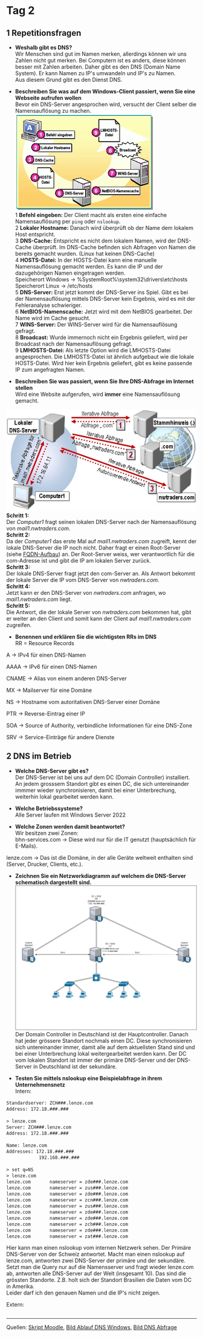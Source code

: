 # Tag 2

## 1 Repetitionsfragen

- **Weshalb gibt es DNS?**  
Wir Menschen sind gut im Namen merken, allerdings können wir uns Zahlen nicht gut merken. Bei Computern ist es anders, diese können besser mit Zahlen arbeiten. Daher gibt es den DNS (Domain Name System). Er kann Namen zu IP's umwandeln und IP's zu Namen.  
Aus diesem Grund gibt es den Dienst DNS.

- **Beschreiben Sie was auf dem Windows-Client passiert, wenn Sie eine Webseite aufrufen wollen**  
Bevor ein DNS-Server angesprochen wird, versucht der Client selber die Namensauflösung zu machen.  
![Bild Ablauf DNS Windows](../_img/dnsAblaufWindows.GIF)  
1 **Befehl eingeben:** Der Client macht als ersten eine einfache Namensauflösung per `ping` oder `nslookup`.  
2 **Lokaler Hostname:** Danach wird überprüft ob der Name dem lokalem Host entspricht.  
3 **DNS-Cache:** Entspricht es nicht dem lokalem Namen, wird der DNS-Cache überprüft. Im DNS-Cache befinden sich Abfragen von Namen die bereits gemacht wurden. (Linux hat keinen DNS-Cache)  
4 **HOSTS-Datei:** In der HOSTS-Datei kann eine manuelle Namensauflösung gemacht werden. Es kann die IP und der dazugehörigen Namen eingetragen werden.  
Speicherort Windows -> %SystemRoot%\system32\drivers\etc\hosts  
Speicherort Linux -> /etc/hosts  
5 **DNS-Server:** Erst jetzt kommt der DNS-Server ins Spiel. Gibt es bei der Namensauflösung mittels DNS-Server kein Ergebnis, wird es mit der Fehleranalyse schwieriger.  
6 **NetBIOS-Namenscache:** Jetzt wird mit dem NetBIOS gearbeitet. Der Name wird im Cache gesucht.  
7 **WINS-Server:** Der WINS-Server wird für die Namensauflösung gefragt.  
8 **Broadcast:** Wurde immernoch nicht ein Ergebnis geliefert, wird per Broadcast nach der Namensauflösung gefragt.  
9 **LMHOSTS-Datei:** Als letzte Option wird die LMHOSTS-Datei angesprochen. Die LMHOSTS-Datei ist ähnlich aufgebaut wie die lokale HOSTS-Datei. Wird hier kein Ergebnis geliefert, gibt es keine passende IP zum angefragten Namen.

- **Beschreiben Sie was passiert, wenn Sie Ihre DNS-Abfrage im Internet stellen**  
Wird eine Website aufgerufen, wird **immer** eine Namensauflösung gemacht.
  
![Bild DNS Abfrage](../_img/dnsAbfrage.jpg)  
  **Schritt 1:**  
  Der *Computer1* fragt seinen lokalen DNS-Server nach der Namensauflösung von *mail1.nwtraders.com*.  
  **Schritt 2:**  
  Da der *Computer1* das erste Mal auf *mail1.nwtraders.com* zugreift, kennt der lokale DNS-Server die IP noch nicht. Daher fragt er einen Root-Server (siehe [FQDN-Aufbau](/m239/tag2/fqdn.md)) an. Der Root-Server weiss, wer verantwortlich für die com-Adresse ist und gibt die IP am lokalen Server zurück.  
  **Schritt 3:**  
  Der lokale DNS-Server fragt jetzt den com-Server an. Als Antwort bekommt der lokale Server die IP vom DNS-Server von *nwtraders.com*.  
  **Schritt 4:**  
  Jetzt kann er den DNS-Server von *nwtraders.com* anfragen, wo *mail1.nwtraders.com* liegt.  
  **Schritt 5:**  
  Die Antwort, die der lokale Server von *nwtraders.com* bekommen hat, gibt er weiter an den Client und somit kann der Client auf *mail1.nwtraders.com* zugreifen.

- **Benennen und erklären Sie die wichtigsten RRs im DNS**  
RR = Resource Records  
  
A -> IPv4 für einen DNS-Namen  
  
AAAA -> IPv6 für einen DNS-Namen  
  
CNAME -> Alias von einem anderen DNS-Server  
  
MX -> Mailserver für eine Domäne  
  
NS -> Hostname vom autoritativen DNS-Server einer Domäne  
  
PTR -> Reverse-Eintrag einer IP  
  
SOA -> Source of Authority, verbindliche Informationen für eine DNS-Zone  
  
SRV -> Service-Einträge für andere Dienste


## 2 DNS im Betrieb

- **Welche DNS-Server gibt es?**  
Der DNS-Server ist bei uns auf dem DC (Domain Controller) installiert. An jedem grosssem Standort gibt es einen DC, die sich untereinander immmer wieder synchronisieren, damit bei einer Unterbrechung, weiterhin lokal gearbeitet werden kann.

- **Welche Betriebssysteme?**  
Alle Server laufen mit Windows Server 2022

- **Welche Zonen werden damit beantwortet?**  
Wir besitzen zwei Zonen:  
bhn-services.com -> Diese wird nur für die IT genutzt (hauptsächlich für E-Mails).
  
lenze.com -> Das ist die Domäne, in der alle Geräte weltweit enthalten sind (Server, Drucker, Clients, etc.).

- **Zeichnen Sie ein Netzwerkdiagramm auf welchem die DNS-Server schematisch dargestellt sind.**  
![Bild Netzwerkdiagramm Lenze](../_img/netzwerkdiagrammLenze.png)  
Der Domain Controller in Deutschland ist der Hauptcontroller. Danach hat jeder grössere Standort nochmals einen DC. Diese synchronisieren sich untereinander immer, damit alle auf dem aktuellsten Stand sind und bei einer Unterbrechung lokal weitergearbeitet werden kann. Der DC vom lokalen Standort ist immer der primäre DNS-Server und der DNS-Server in Deutschland ist der sekundäre.

- **Testen Sie mittels nslookup eine Beispielabfrage in ihrem Unternehmensnetz**  
Intern:  
```nslookup
Standardserver: ZCH###.lenze.com
Address: 172.18.###.###
  
> lenze.com
Server: ZCH###.lenze.com
Address: 172.18.###.###
  
Name: lenze.com
Addresses: 172.18.###.###
            192.168.###.###
  
> set q=NS
> lenze.com
lenze.com       nameserver = zde###.lenze.com
lenze.com       nameserver = zus###.lenze.com
lenze.com       nameserver = zde###.lenze.com
lenze.com       nameserver = zcn###.lenze.com
lenze.com       nameserver = zus###.lenze.com
lenze.com       nameserver = zde###.lenze.com
lenze.com       nameserver = zde###.lenze.com
lenze.com       nameserver = zch###.lenze.com
lenze.com       nameserver = zde###.lenze.com
lenze.com       nameserver = zat###.lenze.com
```  
Hier kann man einen nslookup vom internen Netzwerk sehen. Der Primäre DNS-Server von der Schweiz antwortet. Macht man einen nslookup auf lenze.com, antworten zwei DNS-Server der primäre und der sekundäre. Setzt man die Query nur auf die Namensserver und fragt wieder lenze.com ab, antworten alle DNS-Server auf der Welt (insgesamt 10). Das sind die grössten Standorte. Z.B. holt sich der Standort Brasilien die Daten vom DC in Amerika.  
Leider darf ich den genauen Namen und die IP's nicht zeigen.
  
Extern:  
```nslookup
```

---

Quellen: [Skript Moodle](https://moodle.bztf.ch/pluginfile.php/153154/mod_resource/content/1/site/01_script/010_Einfuehrung/), [Bild Ablauf DNS Windows](https://moodle.bztf.ch/pluginfile.php/153154/mod_resource/content/1/site/img/script/host2.GIF), [Bild DNS Abfrage](https://moodle.bztf.ch/pluginfile.php/153154/mod_resource/content/1/site/img/script/iterativ.jpg)